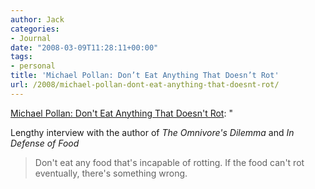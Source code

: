 ```yaml
---
author: Jack
categories:
- Journal
date: "2008-03-09T11:28:11+00:00"
tags:
- personal
title: 'Michael Pollan: Don’t Eat Anything That Doesn’t Rot'
url: /2008/michael-pollan-dont-eat-anything-that-doesnt-rot/
---
```


[Michael Pollan: Don't Eat Anything That Doesn't Rot][1]: "

Lengthy interview with the author of _The Omnivore's Dilemma_ and _In Defense of Food_

> Don't eat any food that's incapable of rotting. If the food can't rot eventually, there's something wrong.

 [1]: http://www.alternet.org/healthwellness/76987/